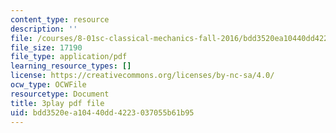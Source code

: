 ```yaml
---
content_type: resource
description: ''
file: /courses/8-01sc-classical-mechanics-fall-2016/bdd3520ea10440dd4223037055b61b95_nCDOa63Jd6M.pdf
file_size: 17190
file_type: application/pdf
learning_resource_types: []
license: https://creativecommons.org/licenses/by-nc-sa/4.0/
ocw_type: OCWFile
resourcetype: Document
title: 3play pdf file
uid: bdd3520e-a104-40dd-4223-037055b61b95
---
```

